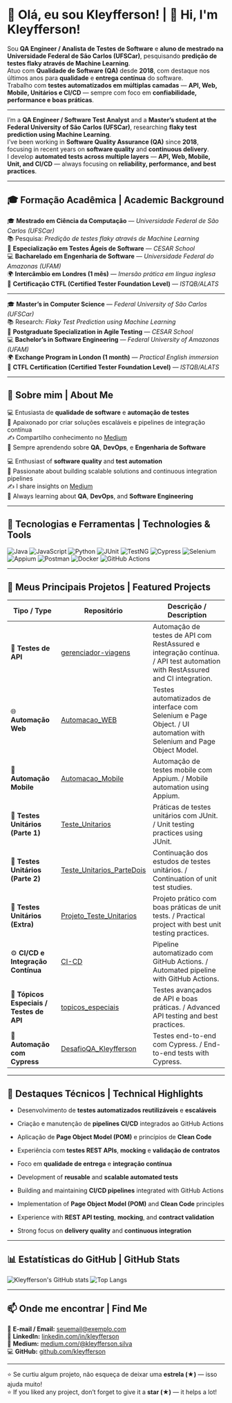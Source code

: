 # 👋 Olá, eu sou Kleyfferson! | 👋 Hi, I'm Kleyfferson!

Sou **QA Engineer / Analista de Testes de Software** e **aluno de mestrado na Universidade Federal de São Carlos (UFSCar)**, pesquisando **predição de testes flaky através de Machine Learning**.  
Atuo com **Qualidade de Software (QA)** desde **2018**, com destaque nos últimos anos para **qualidade** e **entrega contínua** do software.  
Trabalho com **testes automatizados em múltiplas camadas** — **API, Web, Mobile, Unitários e CI/CD** — sempre com foco em **confiabilidade, performance e boas práticas**.

---

I’m a **QA Engineer / Software Test Analyst** and a **Master’s student at the Federal University of São Carlos (UFSCar)**, researching **flaky test prediction using Machine Learning**.  
I’ve been working in **Software Quality Assurance (QA)** since **2018**, focusing in recent years on **software quality** and **continuous delivery**.  
I develop **automated tests across multiple layers** — **API, Web, Mobile, Unit, and CI/CD** — always focusing on **reliability, performance, and best practices**.

---

## 🎓 Formação Acadêmica | Academic Background

🎓 **Mestrado em Ciência da Computação** — *Universidade Federal de São Carlos (UFSCar)*  
📚 Pesquisa: *Predição de testes flaky através de Machine Learning*  
🏫 **Especialização em Testes Ágeis de Software** — *CESAR School*  
💻 **Bacharelado em Engenharia de Software** — *Universidade Federal do Amazonas (UFAM)*  
🌍 **Intercâmbio em Londres (1 mês)** — *Imersão prática em língua inglesa*  
📜 **Certificação CTFL (Certified Tester Foundation Level)** — *ISTQB/ALATS*

---

🎓 **Master’s in Computer Science** — *Federal University of São Carlos (UFSCar)*  
📚 Research: *Flaky Test Prediction using Machine Learning*  
🏫 **Postgraduate Specialization in Agile Testing** — *CESAR School*  
💻 **Bachelor’s in Software Engineering** — *Federal University of Amazonas (UFAM)*  
🌍 **Exchange Program in London (1 month)** — *Practical English immersion*  
📜 **CTFL Certification (Certified Tester Foundation Level)** — *ISTQB/ALATS*

---

## 🧠 Sobre mim | About Me

💻 Entusiasta de **qualidade de software** e **automação de testes**  
🚀 Apaixonado por criar soluções escaláveis e pipelines de integração contínua  
✍️ Compartilho conhecimento no [Medium](https://medium.com/@kleyfferson.silva)  
🎯 Sempre aprendendo sobre **QA**, **DevOps**, e **Engenharia de Software**

💻 Enthusiast of **software quality** and **test automation**  
🚀 Passionate about building scalable solutions and continuous integration pipelines  
✍️ I share insights on [Medium](https://medium.com/@kleyfferson.silva)  
🎯 Always learning about **QA**, **DevOps**, and **Software Engineering**

---

## 🧩 Tecnologias e Ferramentas | Technologies & Tools

![Java](https://img.shields.io/badge/Java-ED8B00?style=for-the-badge&logo=java&logoColor=white)
![JavaScript](https://img.shields.io/badge/JavaScript-F7DF1E?style=for-the-badge&logo=javascript&logoColor=black)
![Python](https://img.shields.io/badge/Python-3776AB?style=for-the-badge&logo=python&logoColor=white)
![JUnit](https://img.shields.io/badge/JUnit-25A162?style=for-the-badge&logo=junit5&logoColor=white)
![TestNG](https://img.shields.io/badge/TestNG-E34F26?style=for-the-badge&logo=testng&logoColor=white)
![Cypress](https://img.shields.io/badge/Cypress-17202C?style=for-the-badge&logo=cypress&logoColor=white)
![Selenium](https://img.shields.io/badge/Selenium-43B02A?style=for-the-badge&logo=selenium&logoColor=white)
![Appium](https://img.shields.io/badge/Appium-5C2D91?style=for-the-badge&logo=appium&logoColor=white)
![Postman](https://img.shields.io/badge/Postman-FF6C37?style=for-the-badge&logo=postman&logoColor=white)
![Docker](https://img.shields.io/badge/Docker-2496ED?style=for-the-badge&logo=docker&logoColor=white)
![GitHub Actions](https://img.shields.io/badge/GitHub_Actions-2088FF?style=for-the-badge&logo=github-actions&logoColor=white)

---

## 📁 Meus Principais Projetos | Featured Projects

| Tipo / Type | Repositório | Descrição / Description |
|--------------|--------------|--------------------------|
| 🧪 **Testes de API** | [gerenciador-viagens](https://github.com/kleyfferson/gerenciador-viagens.git) | Automação de testes de API com RestAssured e integração contínua. / API test automation with RestAssured and CI integration. |
| 🌐 **Automação Web** | [Automacao_WEB](https://github.com/kleyfferson/Automacao_WEB.git) | Testes automatizados de interface com Selenium e Page Object. / UI automation with Selenium and Page Object Model. |
| 📱 **Automação Mobile** | [Automacao_Mobile](https://github.com/kleyfferson/Automacao_Mobile.git) | Automação de testes mobile com Appium. / Mobile automation using Appium. |
| 🧩 **Testes Unitários (Parte 1)** | [Teste_Unitarios](https://github.com/kleyfferson/Teste_Unitarios.git) | Práticas de testes unitários com JUnit. / Unit testing practices using JUnit. |
| 🧩 **Testes Unitários (Parte 2)** | [Teste_Unitarios_ParteDois](https://github.com/kleyfferson/Teste_Unitarios_ParteDois.git) | Continuação dos estudos de testes unitários. / Continuation of unit test studies. |
| 🧩 **Testes Unitários (Extra)** | [Projeto_Teste_Unitarios](https://github.com/kleyfferson/Projeto_Teste_Unitarios.git) | Projeto prático com boas práticas de unit tests. / Practical project with best unit testing practices. |
| ⚙️ **CI/CD e Integração Contínua** | [CI-CD](https://github.com/kleyfferson/CI-CD.git) | Pipeline automatizado com GitHub Actions. / Automated pipeline with GitHub Actions. |
| 🧠 **Tópicos Especiais / Testes de API** | [topicos_especiais](https://github.com/kleyfferson/topicos_especiais.git) | Testes avançados de API e boas práticas. / Advanced API testing and best practices. |
| 🧬 **Automação com Cypress** | [DesafioQA_Kleyfferson](https://github.com/kleyfferson/DesafioQA_Kleyfferson.git) | Testes end-to-end com Cypress. / End-to-end tests with Cypress. |

---

## 🌟 Destaques Técnicos | Technical Highlights

- Desenvolvimento de **testes automatizados reutilizáveis** e **escaláveis**  
- Criação e manutenção de **pipelines CI/CD** integrados ao GitHub Actions  
- Aplicação de **Page Object Model (POM)** e princípios de **Clean Code**  
- Experiência com **testes REST APIs**, **mocking** e **validação de contratos**  
- Foco em **qualidade de entrega** e **integração contínua**

- Development of **reusable** and **scalable automated tests**  
- Building and maintaining **CI/CD pipelines** integrated with GitHub Actions  
- Implementation of **Page Object Model (POM)** and **Clean Code** principles  
- Experience with **REST API testing**, **mocking**, and **contract validation**  
- Strong focus on **delivery quality** and **continuous integration**

---

## 📊 Estatísticas do GitHub | GitHub Stats

![Kleyfferson's GitHub stats](https://github-readme-stats.vercel.app/api?username=kleyfferson&show_icons=true&theme=tokyonight)
![Top Langs](https://github-readme-stats.vercel.app/api/top-langs/?username=kleyfferson&layout=compact&theme=tokyonight)

---

## 📫 Onde me encontrar | Find Me

📧 **E-mail / Email:** [seuemail@exemplo.com](mailto:seuemail@exemplo.com)  
💼 **LinkedIn:** [linkedin.com/in/kleyfferson](https://linkedin.com/in/kleyfferson)  
📝 **Medium:** [medium.com/@kleyfferson.silva](https://medium.com/@kleyfferson.silva)  
💻 **GitHub:** [github.com/kleyfferson](https://github.com/kleyfferson)

---

⭐ Se curtiu algum projeto, não esqueça de deixar uma **estrela (★)** — isso ajuda muito!  
⭐ If you liked any project, don’t forget to give it a **star (★)** — it helps a lot!
